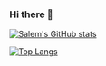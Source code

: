 ### Hi there 👋

<!--
**Salem20m/Salem20m** is a ✨ _special_ ✨ repository because its `README.md` (this file) appears on your GitHub profile.

Here are some ideas to get you started:

- 🔭 I’m currently working on ...
- 🌱 I’m currently learning ...
- 👯 I’m looking to collaborate on ...
- 🤔 I’m looking for help with ...
- 💬 Ask me about ...
- 📫 How to reach me: ...
- 😄 Pronouns: ...
- ⚡ Fun fact: ...
-->

[![Salem's GitHub stats](https://github-readme-stats.vercel.app/api?username=salem20m)](https://github.com/anuraghazra/github-readme-stats)

[![Top Langs](https://github-readme-stats.vercel.app/api/top-langs/?username=salem20m)](https://github.com/anuraghazra/github-readme-stats)

